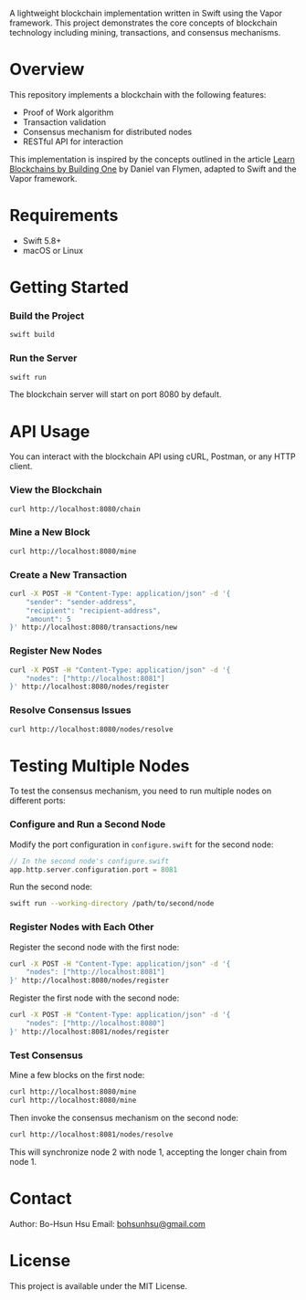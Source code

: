 A lightweight blockchain implementation written in Swift using the Vapor framework. This project demonstrates the core concepts of blockchain technology including mining, transactions, and consensus mechanisms.

  
# Overview

This repository implements a blockchain with the following features:
- Proof of Work algorithm
- Transaction validation
- Consensus mechanism for distributed nodes
- RESTful API for interaction

This implementation is inspired by the concepts outlined in the article [Learn Blockchains by Building One](https://hackernoon.com/learn-blockchains-by-building-one-117428612f46) by Daniel van Flymen, adapted to Swift and the Vapor framework.
  
  
# Requirements

- Swift 5.8+
- macOS or Linux
  
  
# Getting Started
  
  
### Build the Project

```bash
swift build
```
  
  
### Run the Server

```bash
swift run
```

The blockchain server will start on port 8080 by default.
  
  
# API Usage

You can interact with the blockchain API using cURL, Postman, or any HTTP client.
  
  
### View the Blockchain

```bash
curl http://localhost:8080/chain
```
  
  
### Mine a New Block

```bash
curl http://localhost:8080/mine
```
  
  
### Create a New Transaction

```bash
curl -X POST -H "Content-Type: application/json" -d '{
    "sender": "sender-address",
    "recipient": "recipient-address",
    "amount": 5
}' http://localhost:8080/transactions/new
```
  
  
### Register New Nodes

```bash
curl -X POST -H "Content-Type: application/json" -d '{
    "nodes": ["http://localhost:8081"]
}' http://localhost:8080/nodes/register
```
  
  
### Resolve Consensus Issues

```bash
curl http://localhost:8080/nodes/resolve
```
  
  
# Testing Multiple Nodes

To test the consensus mechanism, you need to run multiple nodes on different ports:
  
  
### Configure and Run a Second Node

Modify the port configuration in `configure.swift` for the second node:

```swift
// In the second node's configure.swift
app.http.server.configuration.port = 8081
```

Run the second node:

```bash
swift run --working-directory /path/to/second/node
```
  
  
### Register Nodes with Each Other

Register the second node with the first node:

```bash
curl -X POST -H "Content-Type: application/json" -d '{
    "nodes": ["http://localhost:8081"]
}' http://localhost:8080/nodes/register
```

Register the first node with the second node:

```bash
curl -X POST -H "Content-Type: application/json" -d '{
    "nodes": ["http://localhost:8080"]
}' http://localhost:8081/nodes/register
```
  
  
### Test Consensus

Mine a few blocks on the first node:

```bash
curl http://localhost:8080/mine
curl http://localhost:8080/mine
```

Then invoke the consensus mechanism on the second node:

```bash
curl http://localhost:8081/nodes/resolve
```

This will synchronize node 2 with node 1, accepting the longer chain from node 1.
  
  
# Contact
Author: Bo-Hsun Hsu
Email: bohsunhsu@gmail.com
  
  
# License

This project is available under the MIT License.
